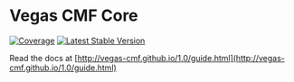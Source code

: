 Vegas CMF Core
==============

[![Coverage](https://img.shields.io/scrutinizer/coverage/g/vegas-cmf/core.svg?style=flat)](https://scrutinizer-ci.com/g/vegas-cmf/core/)
[![Latest Stable Version](http://img.shields.io/packagist/v/vegas-cmf/core.svg?style=flat)](https://packagist.org/packages/vegas-cmf/core)

Read the docs at [http://vegas-cmf.github.io/1.0/guide.html](http://vegas-cmf.github.io/1.0/guide.html)